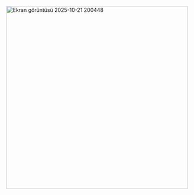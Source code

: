 <img width="491" height="495" alt="Ekran görüntüsü 2025-10-21 200448" src="https://github.com/user-attachments/assets/d5c1a6d0-9ee8-4af0-89c3-04cb537d5bf0" />
